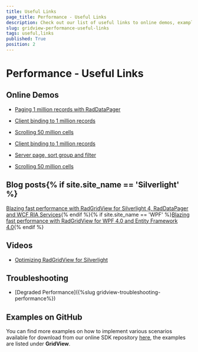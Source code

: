 ```yaml
---
title: Useful Links
page_title: Performance - Useful Links
description: Check out our list of useful links to online demos, examples on GitHub and other resources related to the performance of RadGridView - Telerik's {{ site.framework_name }} DataGrid.
slug: gridview-performance-useful-links
tags: useful,links
published: True
position: 2
---
```


# Performance - Useful Links

## Online Demos

* [Paging 1 million records with RadDataPager](https://demos.telerik.com/silverlight/#GridView/Paging)

* [Client binding to 1 million records](https://demos.telerik.com/silverlight/#GridView/Performance)

* [Scrolling 50 million cells](https://demos.telerik.com/silverlight/#GridView/UIVirtualization)

* [Client binding to 1 million records](https://demos.telerik.com/wpf/#GridView/)

* [Server page, sort group and filter](https://demos.telerik.com/wpf/#GridView/)

* [Scrolling 50 million cells](https://demos.telerik.com/wpf/#GridView/)

## Blog posts{% if site.site_name == 'Silverlight' %}

[Blazing fast performance with RadGridView for Silverlight 4, RadDataPager and WCF RIA Services](http://blogs.telerik.com/vladimirenchev/posts/10-04-19/blazing-fast-performance-with-radgridview-for-silverlight-4-raddatapager-and-wcf-ria-services.aspx){% endif %}{% if site.site_name == 'WPF' %}[Blazing fast performance with RadGridView for WPF 4.0 and Entity Framework 4.0](http://blogs.telerik.com/vladimirenchev/posts/10-04-15/blazing-fast-performance-with-radgridview-for-wpf-4-0-and-entity-framework-4-0.aspx){% endif %}

## Videos

* [Optimizing RadGridView for Silverlight](http://tv.telerik.com/silverlight/radgridview/optimizing-radgridview-silverlight)

## Troubleshooting

* [Degraded Performance]({%slug gridview-troubleshooting-performance%})

## Examples on GitHub

You can find more examples on how to implement various scenarios available for download from our online SDK repository [here](https://github.com/telerik/xaml-sdk/), the examples are listed under __GridView__.
        
